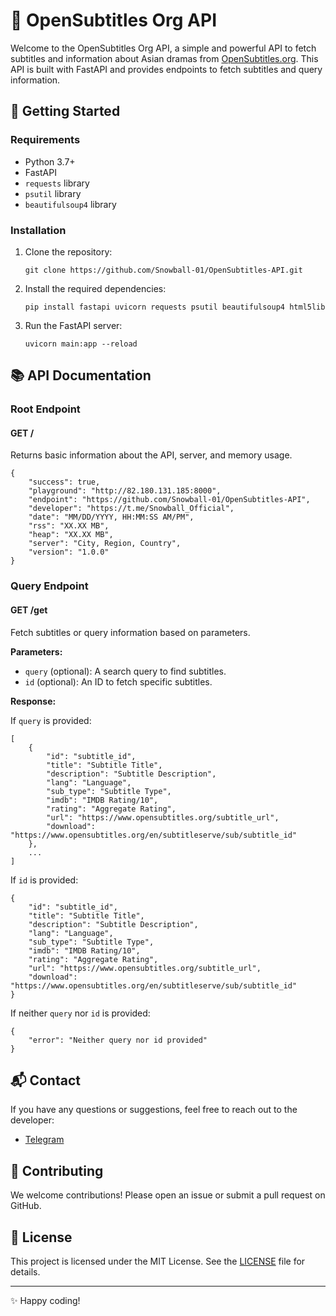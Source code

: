 📄 OpenSubtitles Org API
==================

Welcome to the OpenSubtitles Org API, a simple and powerful API to fetch subtitles and information about Asian dramas from [OpenSubtitles.org](https://www.opensubtitles.org). This API is built with FastAPI and provides endpoints to fetch subtitles and query information.

🚀 Getting Started
------------------

### Requirements

*   Python 3.7+
*   FastAPI
*   `requests` library
*   `psutil` library
*   `beautifulsoup4` library

### Installation

1.  Clone the repository:
    
        git clone https://github.com/Snowball-01/OpenSubtitles-API.git
    
2.  Install the required dependencies:
    
        pip install fastapi uvicorn requests psutil beautifulsoup4 html5lib
    
3.  Run the FastAPI server:
    
        uvicorn main:app --reload
    

📚 API Documentation
--------------------

### Root Endpoint

#### GET /

Returns basic information about the API, server, and memory usage.

    {
        "success": true,
        "playground": "http://82.180.131.185:8000",
        "endpoint": "https://github.com/Snowball-01/OpenSubtitles-API",
        "developer": "https://t.me/Snowball_Official",
        "date": "MM/DD/YYYY, HH:MM:SS AM/PM",
        "rss": "XX.XX MB",
        "heap": "XX.XX MB",
        "server": "City, Region, Country",
        "version": "1.0.0"
    }

### Query Endpoint

#### GET /get

Fetch subtitles or query information based on parameters.

**Parameters:**

*   `query` (optional): A search query to find subtitles.
*   `id` (optional): An ID to fetch specific subtitles.

**Response:**

If `query` is provided:

    [
        {
            "id": "subtitle_id",
            "title": "Subtitle Title",
            "description": "Subtitle Description",
            "lang": "Language",
            "sub_type": "Subtitle Type",
            "imdb": "IMDB Rating/10",
            "rating": "Aggregate Rating",
            "url": "https://www.opensubtitles.org/subtitle_url",
            "download": "https://www.opensubtitles.org/en/subtitleserve/sub/subtitle_id"
        },
        ...
    ]

If `id` is provided:

    {
        "id": "subtitle_id",
        "title": "Subtitle Title",
        "description": "Subtitle Description",
        "lang": "Language",
        "sub_type": "Subtitle Type",
        "imdb": "IMDB Rating/10",
        "rating": "Aggregate Rating",
        "url": "https://www.opensubtitles.org/subtitle_url",
        "download": "https://www.opensubtitles.org/en/subtitleserve/sub/subtitle_id"
    }

If neither `query` nor `id` is provided:

    {
        "error": "Neither query nor id provided"
    }

📬 Contact
----------

If you have any questions or suggestions, feel free to reach out to the developer:

*   [Telegram](https://t.me/Snowball_Official)

🌟 Contributing
---------------

We welcome contributions! Please open an issue or submit a pull request on GitHub.

📄 License
----------

This project is licensed under the MIT License. See the [LICENSE](LICENSE) file for details.

* * *

✨ Happy coding!